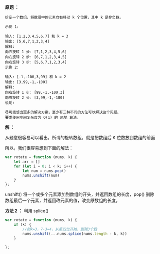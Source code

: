 **原题 ：**

```
给定一个数组，将数组中的元素向右移动 k 个位置，其中 k 是非负数。

示例 1:

输入: [1,2,3,4,5,6,7] 和 k = 3
输出: [5,6,7,1,2,3,4]
解释:
向右旋转 1 步: [7,1,2,3,4,5,6]
向右旋转 2 步: [6,7,1,2,3,4,5]
向右旋转 3 步: [5,6,7,1,2,3,4]
示例 2:

输入: [-1,-100,3,99] 和 k = 2
输出: [3,99,-1,-100]
解释: 
向右旋转 1 步: [99,-1,-100,3]
向右旋转 2 步: [3,99,-1,-100]
说明:

尽可能想出更多的解决方案，至少有三种不同的方法可以解决这个问题。
要求使用空间复杂度为 O(1) 的 原地 算法。
```

**解 ：**

从题意很容易可以看出，所谓的旋转数组，就是把数组后 K 位数放到数组的前面

所以，我们很容易想到下面的解法：

```js
var rotate = function (nums, k) {
    let arr = []
    for (let i = 0; i < k; i++) {
        let num = nums.pop()
        nums.unshift(num)
    }
};
```

unshift() 将一个或多个元素添加到数组的开头，并返回数组的长度，pop() 删除数组最后一个元素，并返回改元素的值，改变原数组的长度。



**方法 2 ：** 利用 splice()

```js
var rotate = function (nums, k) {
    if (k) {
        //如k=3，7-3=4，从第四位开始，删除3个数
        nums.unshift(...nums.splice(nums.length - k, k))
    }

};
```



